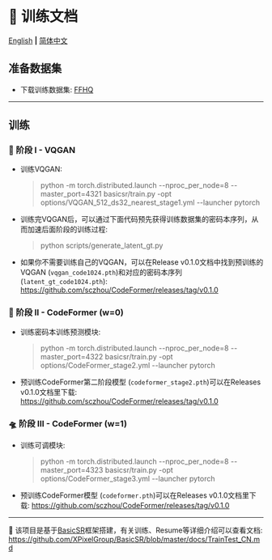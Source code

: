 # :milky_way: 训练文档
[English](train.md) **|** [简体中文](train_CN.md)

## 准备数据集
- 下载训练数据集: [FFHQ](https://github.com/NVlabs/ffhq-dataset)

---

## 训练

### 👾 阶段 I - VQGAN
- 训练VQGAN:
  > python -m torch.distributed.launch --nproc_per_node=8 --master_port=4321 basicsr/train.py -opt options/VQGAN_512_ds32_nearest_stage1.yml --launcher pytorch

- 训练完VQGAN后，可以通过下面代码预先获得训练数据集的密码本序列，从而加速后面阶段的训练过程:
  > python scripts/generate_latent_gt.py

- 如果你不需要训练自己的VQGAN，可以在Release v0.1.0文档中找到预训练的VQGAN (`vqgan_code1024.pth`)和对应的密码本序列 (`latent_gt_code1024.pth`): https://github.com/sczhou/CodeFormer/releases/tag/v0.1.0

### 🚀 阶段 II - CodeFormer (w=0)
- 训练密码本训练预测模块:
  > python -m torch.distributed.launch --nproc_per_node=8 --master_port=4322 basicsr/train.py -opt options/CodeFormer_stage2.yml --launcher pytorch

- 预训练CodeFormer第二阶段模型 (`codeformer_stage2.pth`)可以在Releases v0.1.0文档里下载: https://github.com/sczhou/CodeFormer/releases/tag/v0.1.0

### 🛸 阶段 III - CodeFormer (w=1)
- 训练可调模块:
  > python -m torch.distributed.launch --nproc_per_node=8 --master_port=4323 basicsr/train.py -opt options/CodeFormer_stage3.yml --launcher pytorch

- 预训练CodeFormer模型 (`codeformer.pth`)可以在Releases v0.1.0文档里下载: https://github.com/sczhou/CodeFormer/releases/tag/v0.1.0

---

:whale: 该项目是基于[BasicSR](https://github.com/XPixelGroup/BasicSR)框架搭建，有关训练、Resume等详细介绍可以查看文档: https://github.com/XPixelGroup/BasicSR/blob/master/docs/TrainTest_CN.md